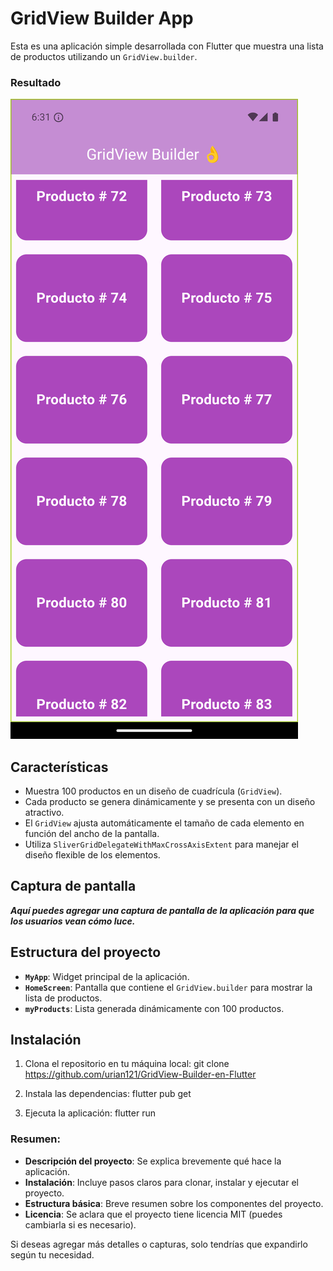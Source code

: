 # GridView Builder App

Esta es una aplicación simple desarrollada con Flutter que muestra una lista de productos utilizando un `GridView.builder`.

### Resultado
![GridView Builder](https://raw.githubusercontent.com/urian121/GridView-Builder-en-Flutter/refs/heads/master/resultado.png)

## Características

- Muestra 100 productos en un diseño de cuadrícula (`GridView`).
- Cada producto se genera dinámicamente y se presenta con un diseño atractivo.
- El `GridView` ajusta automáticamente el tamaño de cada elemento en función del ancho de la pantalla.
- Utiliza `SliverGridDelegateWithMaxCrossAxisExtent` para manejar el diseño flexible de los elementos.

## Captura de pantalla

_**Aquí puedes agregar una captura de pantalla de la aplicación para que los usuarios vean cómo luce.**_

## Estructura del proyecto

- **`MyApp`**: Widget principal de la aplicación.
- **`HomeScreen`**: Pantalla que contiene el `GridView.builder` para mostrar la lista de productos.
- **`myProducts`**: Lista generada dinámicamente con 100 productos.

## Instalación

1. Clona el repositorio en tu máquina local:
   git clone https://github.com/urian121/GridView-Builder-en-Flutter

2. Instala las dependencias:
    flutter pub get

3. Ejecuta la aplicación:
    flutter run


### Resumen:
- **Descripción del proyecto**: Se explica brevemente qué hace la aplicación.
- **Instalación**: Incluye pasos claros para clonar, instalar y ejecutar el proyecto.
- **Estructura básica**: Breve resumen sobre los componentes del proyecto.
- **Licencia**: Se aclara que el proyecto tiene licencia MIT (puedes cambiarla si es necesario).

Si deseas agregar más detalles o capturas, solo tendrías que expandirlo según tu necesidad.
